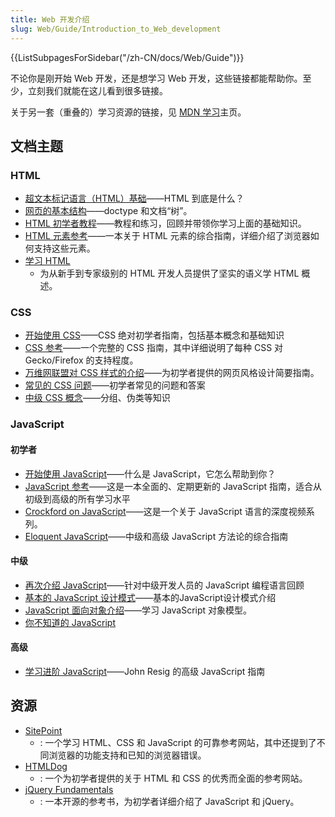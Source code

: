 ```yaml
---
title: Web 开发介绍
slug: Web/Guide/Introduction_to_Web_development
---
```


<section id="Quick_links">
  {{ListSubpagesForSidebar("/zh-CN/docs/Web/Guide")}}
</section>

不论你是刚开始 Web 开发，还是想学习 Web 开发，这些链接都能帮助你。至少，立刻我们就能在这儿看到很多链接。

关于另一套（重叠的）学习资源的链接，见 [MDN 学习](/zh-CN/docs/Learn)主页。

## 文档主题

### HTML

- [超文本标记语言（HTML）基础](/zh-CN/docs/Learn/HTML/Introduction_to_HTML/Getting_started)——HTML 到底是什么？
- [网页的基本结构](https://www.sitepoint.com/basic-structure-of-a-web-page/)——doctype 和文档“树”。
- [HTML 初学者教程](https://htmldog.com/guides/html/beginner/)——教程和练习，回顾并带领你学习上面的基础知识。
- [HTML 元素参考](/zh-CN/docs/Web/HTML/Element)——一本关于 HTML 元素的综合指南，详细介绍了浏览器如何支持这些元素。
- [学习 HTML](https://web.dev/learn/html)
  - 为从新手到专家级别的 HTML 开发人员提供了坚实的语义学 HTML 概述。

### CSS

- [开始使用 CSS](/zh-CN/docs/Learn/CSS/First_steps)——CSS 绝对初学者指南，包括基本概念和基础知识
- [CSS 参考](/zh-CN/docs/Web/CSS/Reference)——一个完整的 CSS 指南，其中详细说明了每种 CSS 对 Gecko/Firefox 的支持程度。
- [万维网联盟对 CSS 样式的介绍](https://www.w3.org/MarkUp/Guide/Style)——为初学者提供的网页风格设计简要指南。
- [常见的 CSS 问题](/zh-CN/docs/Learn/CSS/Howto/CSS_FAQ)——初学者常见的问题和答案
- [中级 CSS 概念](http://html.net/tutorials/css/)——分组、伪类等知识

### JavaScript

#### 初学者

- [开始使用 JavaScript](/zh-CN/docs/Learn/Getting_started_with_the_web/JavaScript_basics)——什么是 JavaScript，它怎么帮助到你？
- [JavaScript 参考](/zh-CN/docs/Web/JavaScript/Guide)——这是一本全面的、定期更新的 JavaScript 指南，适合从初级到高级的所有学习水平
- [Crockford on JavaScript](https://www.youtube.com/playlist?list=PL7664379246A246CB)——这是一个关于 JavaScript 语言的深度视频系列。
- [Eloquent JavaScript](https://eloquentjavascript.net/)——中级和高级 JavaScript 方法论的综合指南

#### 中级

- [再次介绍 JavaScript](/zh-CN/docs/Web/JavaScript/Language_overview)——针对中级开发人员的 JavaScript 编程语言回顾
- [基本的 JavaScript 设计模式](https://addyosmani.com/resources/essentialjsdesignpatterns/book/)——基本的JavaScript设计模式介绍
- [JavaScript 面向对象介绍](/zh-CN/docs/Learn/JavaScript/Objects)——学习 JavaScript 对象模型。
- [你不知道的 JavaScript](https://github.com/getify/You-Dont-Know-JS/blob/1st-ed/README.md)

#### 高级

- [学习进阶 JavaScript](https://johnresig.com/apps/learn/)——John Resig 的高级 JavaScript 指南

## 资源

- [SitePoint](https://www.sitepoint.com/blog/)
  - : 一个学习 HTML、CSS 和 JavaScript 的可靠参考网站，其中还提到了不同浏览器的功能支持和已知的浏览器错误。
- [HTMLDog](https://htmldog.com/)
  - : 一个为初学者提供的关于 HTML 和 CSS 的优秀而全面的参考网站。
- [jQuery Fundamentals](http://jqfundamentals.com/)
  - : 一本开源的参考书，为初学者详细介绍了 JavaScript 和 jQuery。
